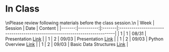 In Class
============================

\nPlease review following materials before the class session.\n
|   Week |   Session | Date   | Content                                                                     |
|-------:|----------:|:-------|:----------------------------------------------------------------------------|
|      1 |         1 | 08/31  | Presentation [Link](https://rpi.box.com/s/ldy9h2bfaz00gek5a9cotyz21sboab95) |
|      1 |         2 | 09/03  | Presentation [Link](https://rpi.box.com/s/ldy9h2bfaz00gek5a9cotyz21sboab95) |
|      1 |         2 | 09/03  | Python Overview [Link](../notebooks/python-overview)                        |
|      1 |         2 | 09/03  | Basic Data Structures [Link](../notebooks/datastructures)                   |